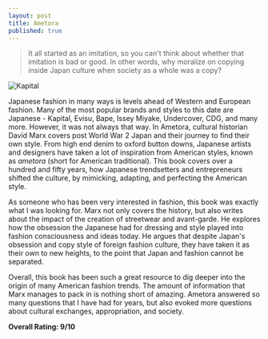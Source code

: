 ```yaml
---
layout: post
title: Ametora
published: true
---
```

> It all started as an imitation, so you can't think about whether that imitation is bad or good. In other words, why moralize on copying inside Japan culture when society as a whole was a copy?

![Kapital](https://www.heddels.com/wp-content/uploads/2016/09/kapital-bad-opera-fw16-eric-kvatek-07.jpg.webp)

Japanese fashion in many ways is levels ahead of Western and European fashion. Many of the most popular brands and styles to this date are Japanese - Kapital, Evisu, Bape, Issey Miyake, Undercover, CDG, and many more. However, it was not always that way. In Ametora, cultural historian David Marx covers post World War 2 Japan and their journey to find their own style. From high end denim to oxford button downs, Japanese artists and designers have taken a lot of inspiration from American styles, known as _ametora_ (short for American traditional). This book covers over a hundred and fifty years, how Japanese trendsetters and entrepreneurs shifted the culture, by mimicking, adapting, and perfecting the American style.

As someone who has been very interested in fashion, this book was exactly what I was looking for. Marx not only covers the history, but also writes about the impact of the creation of streetwear and avant-garde. He explores how the obsession the Japanese had for dressing and style played into fashion consciousness and ideas today. He argues that despite Japan's obsession and copy style of foreign fashion culture, they have taken it as their own to new heights, to the point that Japan and fashion cannot be separated.

Overall, this book has been such a great resource to dig deeper into the origin of many American fashion trends. The amount of information that Marx manages to pack in is nothing short of amazing. Ametora answered so many questions that I have had for years, but also evoked more questions about cultural exchanges, appropriation, and society.

**Overall Rating: 9/10**
